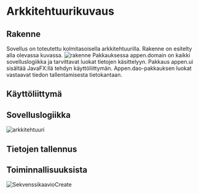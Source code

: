 # Arkkitehtuurikuvaus
## Rakenne
Sovellus on toteutettu kolmitasoisella arkkitehtuurilla. Rakenne on esitelty alla olevassa kuvassa.
![rakenne](http://yuml.me/d61edbcb.png)
Pakkauksessa appen.domain on kaikki sovelluslogiikka ja tarvittavat luokat tietojen käsittelyyn.
Pakkaus appen.ui sisältää JavaFX:llä tehdyn käyttöliittymän.
Appen.dao-pakkauksen luokat vastaavat tiedon tallentamisesta tietokantaan.
## Käyttöliittymä
## Sovelluslogiikka
![arkkitehtuuri](http://yuml.me/6f282b06.png)
## Tietojen tallennus
## Toiminnallisuuksista
![SekvenssikaavioCreate](https://www.websequencediagrams.com/cgi-bin/cdraw?lz=VUktPipkYjogbmV3IERhdGFiYXNlKGxhcmFkaWdhcHBlbi5kYik7CgAjBXBkACIGUGxheWVyRGFvKAASCmUAFQdFeGVyY2lzZQAQDm1hbmFnZQBgBk0ABwVtZW50KHBkLCBlZCk7CgAaBi0-KmNhbGMAgQcGQ2FsY3VsYXRvcigpOwoAfAUrAD8IYwAVB2UoLi4uADQLKwA5BnRyeXsAFQ59AFoJLT5VSTogY2F0Y2h7cmV0dXJuIGZhbHNlfTsKY2FsYy0-LQCBJAgAFwdMb25nAIEXCgAOD2NyZWF0ZQCBbAgAfhBlZACBBQcAIQUoAIITDACBNAUpfTsKZWQtAEwKAIECFQCBLA0AgScFADEFAIEYEXRydWUAgkAKLVVJAAsPCg&s=default)
